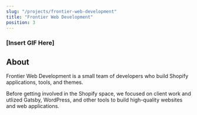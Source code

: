 ```yaml
---
slug: "/projects/frontier-web-development"
title: "Frontier Web Development"
position: 3
---
```


### [Insert GIF Here]

## About

Frontier Web Development is a small team of developers who build Shopify applications, tools, and themes.

Before getting involved in the Shopify space, we focused on client work and utlized Gatsby, WordPress, and other tools to build high-quality websites and web applications.
